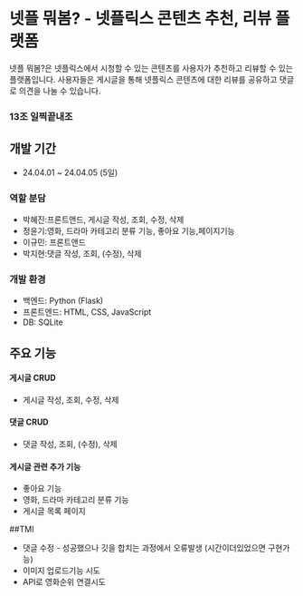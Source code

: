 # 넷플 뭐봄? - 넷플릭스 콘텐츠 추천, 리뷰 플랫폼
넷플 뭐봄?은 넷플릭스에서 시청할 수 있는 콘텐츠를 사용자가 추천하고 리뷰할 수 있는 플랫폼입니다.
사용자들은 게시글을 통해 넷플릭스 콘텐츠에 대한 리뷰를 공유하고 댓글로 의견을 나눌 수 있습니다.

### 13조 일찍끝내조


## 개발 기간
* 24.04.01 ~ 24.04.05 (5일)


### 역할 분담
* 박혜진:프론트앤드, 게시글 작성, 조회, 수정, 삭제
* 정윤기:영화, 드라마 카테고리 분류 기능, 좋아요 기능,페이지기능
* 이규민: 프론트앤드
* 박지현:댓글 작성, 조회, (수정), 삭제


### 개발 환경
* 백엔드: Python (Flask)
* 프론트엔드: HTML, CSS, JavaScript
* DB: SQLite

## 주요 기능
#### 게시글 CRUD
- 게시글 작성, 조회, 수정, 삭제
#### 댓글 CRUD
- 댓글 작성, 조회, (수정), 삭제
#### 게시글 관련 추가 기능
- 좋아요 기능
- 영화, 드라마 카테고리 분류 기능
- 게시글 목록 페이지


##TMI
- 댓글 수정 - 성공했으나 깃을 합치는 과정에서 오류발생 (시간이더있었으면 구현가능)
- 이미지 업로드기능 시도
- API로 영화순위 연결시도
